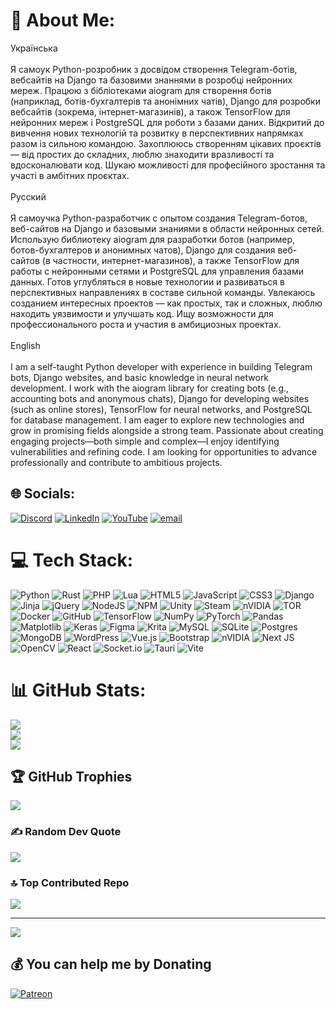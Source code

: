 # 💫 About Me:
Українська<br><br>Я самоук Python-розробник з досвідом створення Telegram-ботів, вебсайтів на Django та базовими знаннями в розробці нейронних мереж. Працюю з бібліотеками aiogram для створення ботів (наприклад, ботів-бухгалтерів та анонімних чатів), Django для розробки вебсайтів (зокрема, інтернет-магазинів), а також TensorFlow для нейронних мереж і PostgreSQL для роботи з базами даних. Відкритий до вивчення нових технологій та розвитку в перспективних напрямках разом із сильною командою. Захоплююсь створенням цікавих проєктів — від простих до складних, люблю знаходити вразливості та вдосконалювати код. Шукаю можливості для професійного зростання та участі в амбітних проєктах.<br><br>Русский<br><br>Я самоучка Python-разработчик с опытом создания Telegram-ботов, веб-сайтов на Django и базовыми знаниями в области нейронных сетей. Использую библиотеку aiogram для разработки ботов (например, ботов-бухгалтеров и анонимных чатов), Django для создания веб-сайтов (в частности, интернет-магазинов), а также TensorFlow для работы с нейронными сетями и PostgreSQL для управления базами данных. Готов углубляться в новые технологии и развиваться в перспективных направлениях в составе сильной команды. Увлекаюсь созданием интересных проектов — как простых, так и сложных, люблю находить уязвимости и улучшать код. Ищу возможности для профессионального роста и участия в амбициозных проектах.<br><br>English<br><br>I am a self-taught Python developer with experience in building Telegram bots, Django websites, and basic knowledge in neural network development. I work with the aiogram library for creating bots (e.g., accounting bots and anonymous chats), Django for developing websites (such as online stores), TensorFlow for neural networks, and PostgreSQL for database management. I am eager to explore new technologies and grow in promising fields alongside a strong team. Passionate about creating engaging projects—both simple and complex—I enjoy identifying vulnerabilities and refining code. I am looking for opportunities to advance professionally and contribute to ambitious projects.


## 🌐 Socials:
[![Discord](https://img.shields.io/badge/Discord-%237289DA.svg?logo=discord&logoColor=white)](https://discord.gg/aQ6jdpHr) [![LinkedIn](https://img.shields.io/badge/LinkedIn-%230077B5.svg?logo=linkedin&logoColor=white)](https://linkedin.com/in/%D0%BD%D0%B5%D0%B7%D0%B3%D0%BE%D0%B4%D1%8E%D0%BA-%D0%BC%D0%B8%D1%80%D0%BE%D1%81%D0%BB%D0%B0%D0%B2-4960a22a0/) [![YouTube](https://img.shields.io/badge/YouTube-%23FF0000.svg?logo=YouTube&logoColor=white)](https://youtube.com/@https://www.youtube.com/@mirozr6707) [![email](https://img.shields.io/badge/Email-D14836?logo=gmail&logoColor=white)](mailto:miroslavnezgoduk8@gmail.com) 

# 💻 Tech Stack:
![Python](https://img.shields.io/badge/python-3670A0?style=for-the-badge&logo=python&logoColor=ffdd54) ![Rust](https://img.shields.io/badge/rust-%23000000.svg?style=for-the-badge&logo=rust&logoColor=white) ![PHP](https://img.shields.io/badge/php-%23777BB4.svg?style=for-the-badge&logo=php&logoColor=white) ![Lua](https://img.shields.io/badge/lua-%232C2D72.svg?style=for-the-badge&logo=lua&logoColor=white) ![HTML5](https://img.shields.io/badge/html5-%23E34F26.svg?style=for-the-badge&logo=html5&logoColor=white) ![JavaScript](https://img.shields.io/badge/javascript-%23323330.svg?style=for-the-badge&logo=javascript&logoColor=%23F7DF1E) ![CSS3](https://img.shields.io/badge/css3-%231572B6.svg?style=for-the-badge&logo=css3&logoColor=white) ![Django](https://img.shields.io/badge/django-%23092E20.svg?style=for-the-badge&logo=django&logoColor=white) ![Jinja](https://img.shields.io/badge/jinja-white.svg?style=for-the-badge&logo=jinja&logoColor=black) ![jQuery](https://img.shields.io/badge/jquery-%230769AD.svg?style=for-the-badge&logo=jquery&logoColor=white) ![NodeJS](https://img.shields.io/badge/node.js-6DA55F?style=for-the-badge&logo=node.js&logoColor=white) ![NPM](https://img.shields.io/badge/NPM-%23CB3837.svg?style=for-the-badge&logo=npm&logoColor=white) ![Unity](https://img.shields.io/badge/unity-%23000000.svg?style=for-the-badge&logo=unity&logoColor=white) ![Steam](https://img.shields.io/badge/steam-%23000000.svg?style=for-the-badge&logo=steam&logoColor=white) ![nVIDIA](https://img.shields.io/badge/nVIDIA-%2376B900.svg?style=for-the-badge&logo=nVIDIA&logoColor=white) ![TOR](https://img.shields.io/badge/tor-%237E4798.svg?style=for-the-badge&logo=tor-project&logoColor=white) ![Docker](https://img.shields.io/badge/docker-%230db7ed.svg?style=for-the-badge&logo=docker&logoColor=white) ![GitHub](https://img.shields.io/badge/github-%23121011.svg?style=for-the-badge&logo=github&logoColor=white) ![TensorFlow](https://img.shields.io/badge/TensorFlow-%23FF6F00.svg?style=for-the-badge&logo=TensorFlow&logoColor=white) ![NumPy](https://img.shields.io/badge/numpy-%23013243.svg?style=for-the-badge&logo=numpy&logoColor=white) ![PyTorch](https://img.shields.io/badge/PyTorch-%23EE4C2C.svg?style=for-the-badge&logo=PyTorch&logoColor=white) ![Pandas](https://img.shields.io/badge/pandas-%23150458.svg?style=for-the-badge&logo=pandas&logoColor=white) ![Matplotlib](https://img.shields.io/badge/Matplotlib-%23ffffff.svg?style=for-the-badge&logo=Matplotlib&logoColor=black) ![Keras](https://img.shields.io/badge/Keras-%23D00000.svg?style=for-the-badge&logo=Keras&logoColor=white) ![Figma](https://img.shields.io/badge/figma-%23F24E1E.svg?style=for-the-badge&logo=figma&logoColor=white) ![Krita](https://img.shields.io/badge/Krita-203759?style=for-the-badge&logo=krita&logoColor=EEF37B) ![MySQL](https://img.shields.io/badge/mysql-4479A1.svg?style=for-the-badge&logo=mysql&logoColor=white) ![SQLite](https://img.shields.io/badge/sqlite-%2307405e.svg?style=for-the-badge&logo=sqlite&logoColor=white) ![Postgres](https://img.shields.io/badge/postgres-%23316192.svg?style=for-the-badge&logo=postgresql&logoColor=white) ![MongoDB](https://img.shields.io/badge/MongoDB-%234ea94b.svg?style=for-the-badge&logo=mongodb&logoColor=white) ![WordPress](https://img.shields.io/badge/WordPress-%23117AC9.svg?style=for-the-badge&logo=WordPress&logoColor=white) ![Vue.js](https://img.shields.io/badge/vue.js-%2335495e.svg?style=for-the-badge&logo=vuedotjs&logoColor=%234FC08D) ![Bootstrap](https://img.shields.io/badge/bootstrap-%238511FA.svg?style=for-the-badge&logo=bootstrap&logoColor=white) ![nVIDIA](https://img.shields.io/badge/cuda-000000.svg?style=for-the-badge&logo=nVIDIA&logoColor=green) ![Next JS](https://img.shields.io/badge/Next-black?style=for-the-badge&logo=next.js&logoColor=white) ![OpenCV](https://img.shields.io/badge/opencv-%23white.svg?style=for-the-badge&logo=opencv&logoColor=white) ![React](https://img.shields.io/badge/react-%2320232a.svg?style=for-the-badge&logo=react&logoColor=%2361DAFB) ![Socket.io](https://img.shields.io/badge/Socket.io-black?style=for-the-badge&logo=socket.io&badgeColor=010101) ![Tauri](https://img.shields.io/badge/tauri-%2324C8DB.svg?style=for-the-badge&logo=tauri&logoColor=%23FFFFFF) ![Vite](https://img.shields.io/badge/vite-%23646CFF.svg?style=for-the-badge&logo=vite&logoColor=white)
# 📊 GitHub Stats:
![](https://github-readme-stats.vercel.app/api?username=Miroslavchen&theme=dark&hide_border=false&include_all_commits=false&count_private=false)<br/>
![](https://nirzak-streak-stats.vercel.app/?user=Miroslavchen&theme=dark&hide_border=false)<br/>
![](https://github-readme-stats.vercel.app/api/top-langs/?username=Miroslavchen&theme=dark&hide_border=false&include_all_commits=false&count_private=false&layout=compact)

## 🏆 GitHub Trophies
![](https://github-profile-trophy.vercel.app/?username=Miroslavchen&theme=radical&no-frame=false&no-bg=true&margin-w=4)

### ✍️ Random Dev Quote
![](https://quotes-github-readme.vercel.app/api?type=horizontal&theme=radical)

### 🔝 Top Contributed Repo
![](https://github-contributor-stats.vercel.app/api?username=Miroslavchen&limit=5&theme=dark&combine_all_yearly_contributions=true)

---
[![](https://visitcount.itsvg.in/api?id=Miroslavchen&icon=0&color=0)](https://visitcount.itsvg.in)

  ## 💰 You can help me by Donating
  [![Patreon](https://img.shields.io/badge/Patreon-F96854?style=for-the-badge&logo=patreon&logoColor=white)](https://patreon.com/https://www.patreon.com/c/Mirozr) 

  
<!-- Proudly created with GPRM ( https://gprm.itsvg.in ) -->
